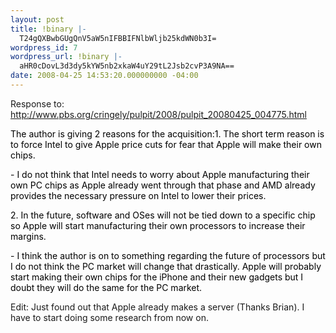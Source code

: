 ```yaml
---
layout: post
title: !binary |-
  T24gQXBwbGUgQnV5aW5nIFBBIFNlbWljb25kdWN0b3I=
wordpress_id: 7
wordpress_url: !binary |-
  aHR0cDovL3d3dy5kYW5nb2xkaW4uY29tL2Jsb2cvP3A9NA==
date: 2008-04-25 14:53:20.000000000 -04:00
---
```

Response to: <a href="http://www.pbs.org/cringely/pulpit/2008/pulpit_20080425_004775.html">http://www.pbs.org/cringely/pulpit/2008/pulpit_20080425_004775.html</a>

<span class="comment"><span style="color: #000000;">The author is giving 2 reasons for the acquisition:</span><span style="color: #000000;">1. The short term reason is to force Intel to give Apple price cuts for fear that Apple will make their own chips.</span></span>

<span style="color: #000000;">- I do not think that Intel needs to worry about Apple manufacturing their own PC chips as Apple already went through that phase and AMD already provides the necessary pressure on Intel to lower their prices.</span>

<span style="color: #000000;">2. In the future, software and OSes will not be tied down to a specific chip so Apple will start manufacturing their own processors to increase their margins.</span>

<span style="color: #000000;">- I think the author is on to something regarding the future of processors but I do not think the PC market will change that drastically. Apple will probably start making their own chips for the iPhone and their new gadgets but I doubt they will do the same for the PC market.</span>

Edit: Just found out that Apple already makes a server (Thanks Brian). I have to start doing some research from now on.
